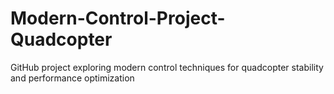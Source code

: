# Modern-Control-Project-Quadcopter
 GitHub project exploring modern control techniques for quadcopter stability and performance optimization
